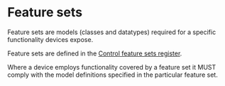 # Feature sets

Feature sets are models (classes and datatypes) required for a specific functionality devices expose.

Feature sets are defined in the [Control feature sets register](https://specs.amwa.tv/nmos-control-feature-sets/).

Where a device employs functionality covered by a feature set it MUST comply with the model definitions specified in the particular feature set.
